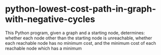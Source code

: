 # python-lowest-cost-path-in-graph-with-negative-cycles
This Python program, given a graph and a starting node, determines: whether each node other than the starting node is unreachable, whether each reachable node has no minimum cost, and the minimum cost of each reachable node which has a minimum
